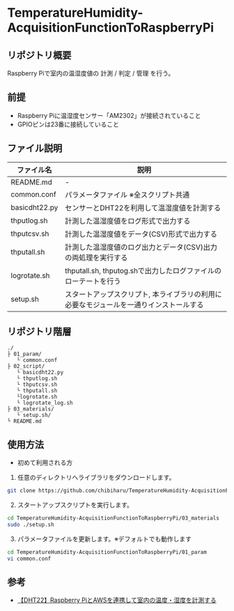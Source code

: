 # TemperatureHumidity-AcquisitionFunctionToRaspberryPi
## リポジトリ概要
Raspberry Piで室内の温湿度値の 計測 / 判定 / 管理 を行う。

## 前提
- Raspberry Piに温湿度センサー「AM2302」が接続されていること
- GPIOピンは23番に接続していること

## ファイル説明
| ファイル名 | 説明 |
| -- | -- |
| README.md | - |
| common.conf | パラメータファイル ※全スクリプト共通 |
| basicdht22.py | センサーとDHT22を利用して温湿度値を計測する |
| thputlog.sh | 計測した温湿度値をログ形式で出力する |
| thputcsv.sh | 計測した温湿度値をデータ(CSV)形式で出力する |
| thputall.sh | 計測した温湿度値のログ出力とデータ(CSV)出力の両処理を実行する |
| logrotate.sh | thputall.sh, thputog.shで出力したログファイルのローテートを行う |
| setup.sh | スタートアップスクリプト, 本ライブラリの利用に必要なモジュールを一通りインストールする |

## リポジトリ階層
```
./
├ 01_param/
   └ common.conf
├ 02_script/
   └ basicdht22.py
   └ thputlog.sh
   └ thputcsv.sh
   └ thputall.sh
   └logrotate.sh
   └ logrotate_log.sh
├ 03_materials/
   └ setup.sh/
└ README.md
```

## 使用方法
- 初めて利用される方
1. 任意のディレクトリへライブラリをダウンロードします。
```bash
git clone https://github.com/chibiharu/TemperatureHumidity-AcquisitionFunctionToRaspberryPi.git
```
2. スタートアップスクリプトを実行します。
```bash
cd TemperatureHumidity-AcquisitionFunctionToRaspberryPi/03_materials
sudo ./setup.sh
```
3. パラメータファイルを更新します。※デフォルトでも動作します
```bash
cd TemperatureHumidity-AcquisitionFunctionToRaspberryPi/01_param
vi common.conf
```

## 参考
- [【DHT22】Raspberry PiとAWSを連携して室内の温度・湿度を計測する](https://chibinfra-techblog.com/raspberrypi-dht22-th/)
